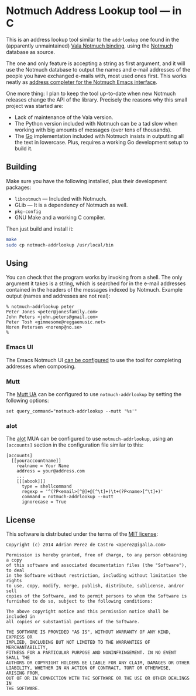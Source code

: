 # Notmuch Address Lookup tool — in C

This is an address lookup tool similar to the `addrlookup` one found
in the (apparently unmaintained) [Vala Notmuch
binding](https://github.com/spaetz/vala-notmuch), using the
[Notmuch](http://notmuchmail.org) database as source.

The one and only feature is accepting a string as first argument, and it
will use the Notmuch database to output the names and e-mail addresses of
the people you have exchanged e-mails with, most used ones first. This
works neatly as [address completer for the Notmuch Emacs
interface](http://notmuchmail.org/emacstips/#index15h2).

One more thing: I plan to keep the tool up-to-date when new Notmuch
releases change the API of the library. Precisely the reasons why
this small project was started are:

* Lack of maintenance of the Vala version.
* The Python version included with Notmuch can be a tad slow when
  working with big amounts of messages (over tens of thousands).
* The [Go](http://golang.org) implementation included with Notmuch
  insists in outputting all the text in lowercase. Plus, requires
  a working Go development setup to build it.


## Building

Make sure you have the following installed, plus their development
packages:

* `libnotmuch` — Included with Notmuch.
* GLib — It is a dependency of Notmuch as well.
* `pkg-config`
* GNU Make and a working C compiler.

Then just build and install it:
```sh
make
sudo cp notmuch-addrlookup /usr/local/bin
```

## Using

You can check that the program works by invoking from a shell. The
only argument it takes is a string, which is searched for in the
e-mail addresses contained in the headers of the messages indexed
by Notmuch. Example output (names and addresses are not real):

```
% notmuch-addrlookup peter
Peter Jones <peter@jonesfamily.com>
John Peters <john.peters@gmail.com>
Peter Tosh <gimmesome@reggaemusic.net>
Noren Petersen <norenp@no.se>
%
```

### Emacs UI

The Emacs Notmuch UI
[can be configured](http://notmuchmail.org/emacstips/#index15h2)
to use the tool for completing addresses when composing.

### Mutt

The [Mutt UA](http://www.mutt.org/) can be configured to use
`notmuch-addrlookup` by setting the following options:

```
set query_command="notmuch-addrlookup --mutt '%s'"
```

### alot

The [alot](https://github.com/pazz/alot) MUA can be configured to use
`notmuch-addrlookup`, using an `[accounts]` section in the configuration
file similar to this:

```
[accounts]
  [[youraccountname]]
    realname = Your Name
    address = your@address.com
    ...
    [[[abook]]]
      type = shellcommand
      regexp = '^(?P<email>[^@]+@[^\t]+)\t+(?P<name>[^\t]+)'
      command = notmuch-addrlookup --mutt
      ignorecase = True
```


## License

This software is distributed under the terms of the [MIT
license](http://opensource.org/licenses/MIT):

```
Copyright (c) 2014 Adrian Perez de Castro <aperez@igalia.com>

Permission is hereby granted, free of charge, to any person obtaining a copy
of this software and associated documentation files (the "Software"), to deal
in the Software without restriction, including without limitation the rights
to use, copy, modify, merge, publish, distribute, sublicense, and/or sell
copies of the Software, and to permit persons to whom the Software is
furnished to do so, subject to the following conditions:

The above copyright notice and this permission notice shall be included in
all copies or substantial portions of the Software.

THE SOFTWARE IS PROVIDED "AS IS", WITHOUT WARRANTY OF ANY KIND, EXPRESS OR
IMPLIED, INCLUDING BUT NOT LIMITED TO THE WARRANTIES OF MERCHANTABILITY,
FITNESS FOR A PARTICULAR PURPOSE AND NONINFRINGEMENT. IN NO EVENT SHALL THE
AUTHORS OR COPYRIGHT HOLDERS BE LIABLE FOR ANY CLAIM, DAMAGES OR OTHER
LIABILITY, WHETHER IN AN ACTION OF CONTRACT, TORT OR OTHERWISE, ARISING FROM,
OUT OF OR IN CONNECTION WITH THE SOFTWARE OR THE USE OR OTHER DEALINGS IN
THE SOFTWARE.

```
